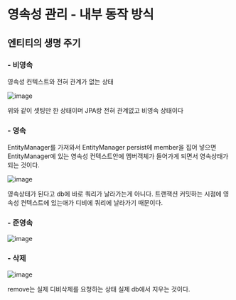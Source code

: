 

# 영속성 관리 - 내부 동작 방식
## 엔티티의 생명 주기
### - 비영속
영속성 컨텍스트와 전혀 관계가 없는 상태

![image](https://user-images.githubusercontent.com/64236372/135511652-cbe98308-eb2e-4f86-8269-7c6daf0ab749.png)

위와 같이 셋팅만 한 상태이며
JPA랑 전혀 관계없고 비영속 상태이다

### - 영속
EntityManager를 가져와서 EntityManager persist에 member을 집어 넣으면
EntityManager에 있는 영속성 컨텍스트안에 멤버객체가 들어가게 되면서 영속상태가 되는 것이다.

![image](https://user-images.githubusercontent.com/64236372/135513284-29076c78-8d30-4484-986c-0f0b5b86654d.png)

영속상태가 된다고 db에 바로 쿼리가 날라가는게 아니다.
트랜잭션 커밋하는 시점에 영속성 컨텍스트에 있는애가 디비에 쿼리에 날라가기 때문이다.

### - 준영속

![image](https://user-images.githubusercontent.com/64236372/135513989-528632c3-a3f7-403d-9795-bb06c2154d5a.png)

### - 삭제

![image](https://user-images.githubusercontent.com/64236372/135514025-9cf7d100-2380-41ba-b39c-f1123d2055f0.png)

remove는 실제 디비삭제를 요청하는 상태 
실제 db에서 지우는 것이다.
